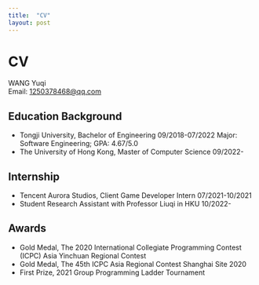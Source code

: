 ```yaml
---
title:  "CV"
layout: post
---
```


# CV

WANG Yuqi<br/>
Email: 1250378468@qq.com

## Education Background                                                           
- Tongji University, Bachelor of Engineering 09/2018-07/2022
	Major: Software Engineering; GPA: 4.67/5.0
- The University of Hong Kong, Master of Computer Science 09/2022-

## Internship                                                           
- Tencent Aurora Studios, Client Game Developer Intern               07/2021-10/2021 <br/>
- Student Research Assistant with Professor Liuqi in HKU 					   10/2022-		


## Awards                                                                      
- Gold Medal, The 2020 International Collegiate Programming Contest (ICPC) Asia Yinchuan Regional Contest
- Gold Medal, The 45th ICPC Asia Regional Contest Shanghai Site 2020
- First Prize, 2021 Group Programming Ladder Tournament
